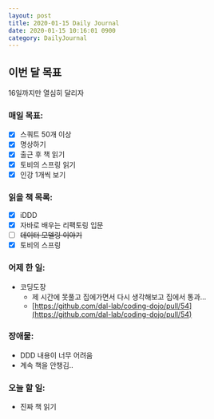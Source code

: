 ```yaml
---
layout: post
title: 2020-01-15 Daily Journal
date: 2020-01-15 10:16:01 0900
category: DailyJournal
---
```


## 이번 달 목표
16일까지만 열심히 달리자

### 매일 목표:
- [x] 스쿼트 50개 이상
- [x] 명상하기
- [x] 출근 후 책 읽기
- [x] 토비의 스프링 읽기
- [x] 인강 1개씩 보기

### 읽을 책 목록:
- [x] iDDD
- [x] 자바로 배우는 리팩토링 입문
- [ ] ~~데이터 모델링 이야기~~
- [x] 토비의 스프링

### 어제 한 일:
* 코딩도장
  * 제 시간에 못풀고 집에가면서 다시 생각해보고 집에서 통과...
  * [https://github.com/dal-lab/coding-dojo/pull/54](https://github.com/dal-lab/coding-dojo/pull/54)

### 장애물:
* DDD 내용이 너무 어려움
* 계속 책을 안챙김..

### 오늘 할 일:
* 진짜 책 읽기